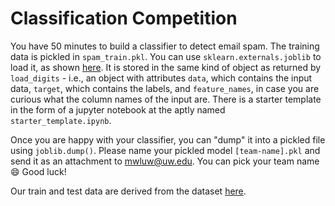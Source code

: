 # Classification Competition

You have 50 minutes to build a classifier to detect email spam. The training
data is pickled in `spam_train.pkl`. You can use `sklearn.externals.joblib` to
load it, as shown
[here](http://scikit-learn.org/stable/modules/model_persistence.html). It is
stored in the same kind of object as returned by `load_digits` - i.e., an object
with attributes `data`, which contains the input data, `target`, which
contains the labels, and `feature_names`, in case you are curious what the column names of the input are. There is a starter template in the form of a jupyter
notebook at the aptly named `starter_template.ipynb`.

Once you are happy with your classifier, you can "dump" it into a pickled file
using `joblib.dump()`. Please name your pickled model `[team-name].pkl` and send it
as an attachment to <mwluw@uw.edu>. You can pick your team name :smile: Good
luck!

Our train and test data are derived from the dataset [here](https://archive.ics.uci.edu/ml/datasets/Spambase).
